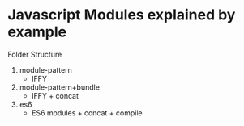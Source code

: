 # Javascript Modules explained by example

Folder Structure
1. module-pattern
   * IFFY 
2. module-pattern+bundle
   * IFFY + concat
3. es6
   * ES6 modules + concat + compile